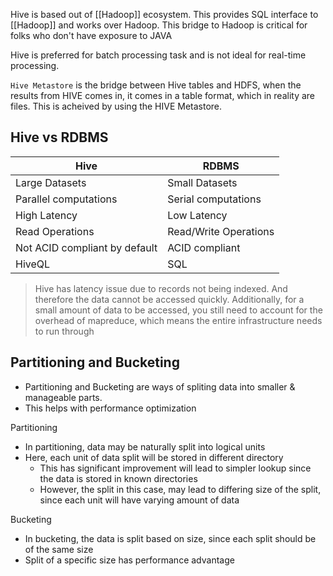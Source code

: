 Hive is based out of [[Hadoop]] ecosystem.
This provides SQL interface to [[Hadoop]] and works over Hadoop. This bridge to Hadoop is critical for folks who don't have exposure to JAVA

Hive is preferred for batch processing task and is not ideal for real-time processing.

`Hive Metastore` is the bridge between Hive tables and HDFS, when the results from HIVE comes in, it comes in a table format, which in reality are files. This is acheived by using the HIVE Metastore.

## Hive vs RDBMS

Hive | RDBMS
---|---
Large Datasets | Small Datasets
Parallel computations | Serial computations
High Latency | Low Latency
Read Operations | Read/Write Operations
Not ACID compliant by default | ACID compliant
HiveQL | SQL

> Hive has latency issue due to records not being indexed. And therefore the data cannot be accessed quickly. Additionally, for a small amount of data to be accessed, you still need to account for the overhead of mapreduce, which means the entire infrastructure needs to run through

## Partitioning and Bucketing

- Partitioning and Bucketing are ways of spliting data into smaller & manageable parts.
- This helps with performance optimization

Partitioning
- In partitioning, data may be naturally split into logical units
- Here, each unit of data split will be stored in different directory
	- This has significant improvement will lead to simpler lookup since the data is stored in known directories
	- However, the split in this case, may lead to differing size of the split, since each unit will have varying amount of data

Bucketing
- In bucketing, the data is split based on size, since each split should be of the same size
- Split of a specific size has performance advantage